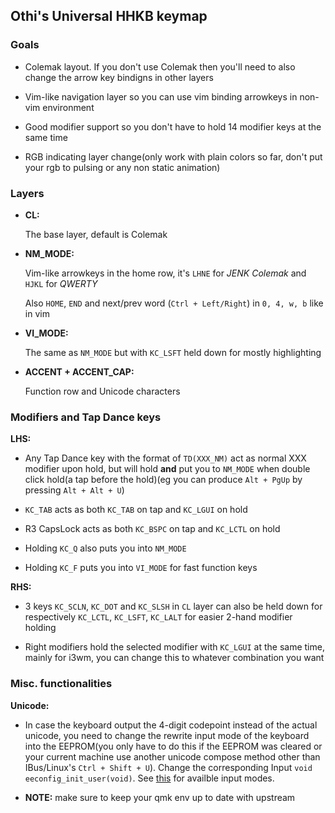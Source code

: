 ## Othi's Universal HHKB keymap

### Goals
- Colemak layout. If you don't use Colemak then you'll need to also change the arrow key bindigns in other layers

- Vim-like navigation layer so you can use vim binding arrowkeys in non-vim environment

- Good modifier support so you don't have to hold 14 modifier keys at the same time

- RGB indicating layer change(only work with plain colors so far, don't put your rgb to pulsing or any non static animation)

### Layers
- **CL:**

	The base layer, default is Colemak

- **NM_MODE:**

	Vim-like arrowkeys in the home row, it's `LHNE` for *JENK Colemak* and `HJKL` for *QWERTY*

	Also `HOME`, `END` and next/prev word (`Ctrl + Left/Right`) in `0, 4, w, b` like in vim

- **VI_MODE:**

	The same as `NM_MODE` but with `KC_LSFT` held down for mostly highlighting

- **ACCENT + ACCENT_CAP:**

	Function row and Unicode characters

### Modifiers and Tap Dance keys
**LHS:**

- Any Tap Dance key with the format of `TD(XXX_NM)` act as normal XXX modifier upon hold, but will hold **and** put you to `NM_MODE` when double click hold(a tap before the hold)(eg you can produce `Alt + PgUp` by pressing `Alt + Alt + U`)

- `KC_TAB` acts as both `KC_TAB` on tap and `KC_LGUI` on hold

- R3 CapsLock acts as both `KC_BSPC` on tap and `KC_LCTL` on hold

- Holding `KC_Q` also puts you into `NM_MODE`

- Holding `KC_F` puts you into `VI_MODE` for fast function keys

**RHS:**

- 3 keys `KC_SCLN`, `KC_DOT` and `KC_SLSH` in `CL` layer can also be held down for respectively `KC_LCTL`, `KC_LSFT`, `KC_LALT` for easier 2-hand modifier holding

- Right modifiers hold the selected modifier with `KC_LGUI` at the same time, mainly for i3wm, you can change this to whatever combination you want

### Misc. functionalities

**Unicode:**

- In case the keyboard output the 4-digit codepoint instead of the actual unicode, you need to change the rewrite input mode of the keyboard into the EEPROM(you only have to do this if the EEPROM was cleared or your current machine use another unicode compose method other than IBus/Linux's `Ctrl + Shift + U`). Change the corresponding Input `void eeconfig_init_user(void)`. See [this](https://docs.qmk.fm/#/feature_unicode) for availble input modes.

- **NOTE:** make sure to keep your qmk env up to date with upstream
